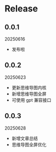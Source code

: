 # Release

## 0.0.1

20250616

- 发布啦

## 0.0.2

20250623

- 更新思维导图内核
- 新增思维导图全屏
- 可使用 gpt 兼容接口

## 0.0.3

20250628

- 新增文章总结
- 思维导图全屏优化
